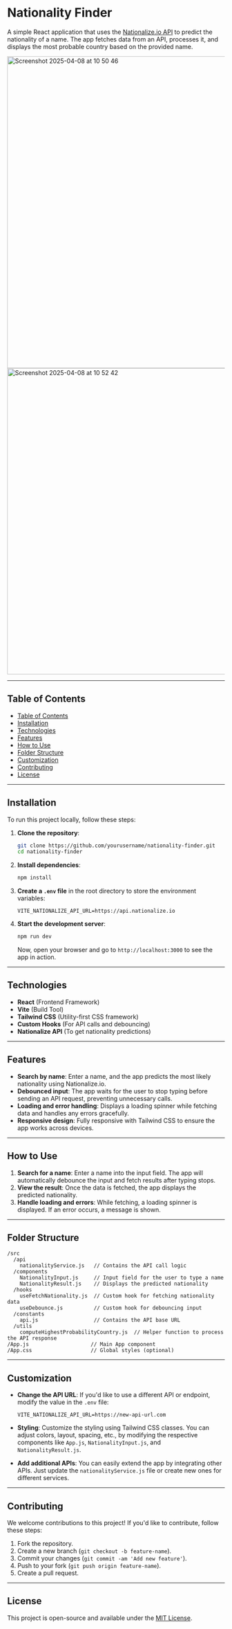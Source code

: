 # Nationality Finder

A simple React application that uses the [Nationalize.io API](https://nationalize.io/) to predict the nationality of a name. The app fetches data from an API, processes it, and displays the most probable country based on the provided name.


<img width="721" alt="Screenshot 2025-04-08 at 10 50 46" src="https://github.com/user-attachments/assets/d78645bc-bff4-4970-85f9-3865b5981c46" />


<img width="708" alt="Screenshot 2025-04-08 at 10 52 42" src="https://github.com/user-attachments/assets/d76fedf3-aea5-40d3-88b2-118855eed946" />


---

## Table of Contents

  - [Table of Contents](#table-of-contents)
  - [Installation](#installation)
  - [Technologies](#technologies)
  - [Features](#features)
  - [How to Use](#how-to-use)
  - [Folder Structure](#folder-structure)
  - [Customization](#customization)
  - [Contributing](#contributing)
  - [License](#license)

---

## Installation

To run this project locally, follow these steps:

1. **Clone the repository**:

   ```bash
   git clone https://github.com/yourusername/nationality-finder.git
   cd nationality-finder
   ```

2. **Install dependencies**:

   ```bash
   npm install
   ```

3. **Create a `.env` file** in the root directory to store the environment variables:

   ```env
   VITE_NATIONALIZE_API_URL=https://api.nationalize.io
   ```

4. **Start the development server**:

   ```bash
   npm run dev
   ```

   Now, open your browser and go to `http://localhost:3000` to see the app in action.

---

## Technologies

- **React** (Frontend Framework)
- **Vite** (Build Tool)
- **Tailwind CSS** (Utility-first CSS framework)
- **Custom Hooks** (For API calls and debouncing)
- **Nationalize API** (To get nationality predictions)

---

## Features

- **Search by name**: Enter a name, and the app predicts the most likely nationality using Nationalize.io.
- **Debounced input**: The app waits for the user to stop typing before sending an API request, preventing unnecessary calls.
- **Loading and error handling**: Displays a loading spinner while fetching data and handles any errors gracefully.
- **Responsive design**: Fully responsive with Tailwind CSS to ensure the app works across devices.

---

## How to Use

1. **Search for a name**: Enter a name into the input field. The app will automatically debounce the input and fetch results after typing stops.
2. **View the result**: Once the data is fetched, the app displays the predicted nationality.
3. **Handle loading and errors**: While fetching, a loading spinner is displayed. If an error occurs, a message is shown.

---

## Folder Structure

```
/src
  /api
    nationalityService.js   // Contains the API call logic
  /components
    NationalityInput.js     // Input field for the user to type a name
    NationalityResult.js    // Displays the predicted nationality
  /hooks
    useFetchNationality.js  // Custom hook for fetching nationality data
    useDebounce.js          // Custom hook for debouncing input
  /constants
    api.js                  // Contains the API base URL
  /utils
    computeHighestProbabilityCountry.js  // Helper function to process the API response
/App.js                    // Main App component
/App.css                   // Global styles (optional)
```

---

## Customization

- **Change the API URL**: If you'd like to use a different API or endpoint, modify the value in the `.env` file:

  ```env
  VITE_NATIONALIZE_API_URL=https://new-api-url.com
  ```

- **Styling**: Customize the styling using Tailwind CSS classes. You can adjust colors, layout, spacing, etc., by modifying the respective components like `App.js`, `NationalityInput.js`, and `NationalityResult.js`.

- **Add additional APIs**: You can easily extend the app by integrating other APIs. Just update the `nationalityService.js` file or create new ones for different services.

---

## Contributing

We welcome contributions to this project! If you'd like to contribute, follow these steps:

1. Fork the repository.
2. Create a new branch (`git checkout -b feature-name`).
3. Commit your changes (`git commit -am 'Add new feature'`).
4. Push to your fork (`git push origin feature-name`).
5. Create a pull request.

---

## License

This project is open-source and available under the [MIT License](LICENSE).
